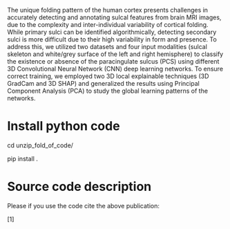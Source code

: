 The unique folding pattern of the human cortex presents challenges in accurately detecting and annotating sulcal features from brain MRI images, due to the complexity and inter-individual variability
of cortical folding. While primary sulci can be identified algorithmically, detecting secondary sulci is more difficult due to their high variability in
form and presence. To address this, we utilized two datasets and four input modalities (sulcal skeleton and white/grey surface of the left and right 
hemisphere) to classify the existence or absence of the paracingulate sulcus (PCS) using different 3D Convolutional Neural Network (CNN) deep learning networks. To ensure correct training, we employed two 3D local explainable techniques (3D GradCam and 3D SHAP)
and generalized the results using Principal Component Analysis (PCA) to study the global learning patterns of the networks.

# Install python code

cd unzip_fold_of_code/

pip install .

# Source code description

Please if you use the code cite the above publication:

[1]
